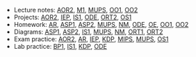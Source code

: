 - Lecture notes: [AOR2](./AOR2/notes.md), [M1](./M1/K3.pdf),
  [MUPS](./MUPS/notes.md), [OO1](./OO1/gluposti.md), [OO2](./OO2/gluposti.md)
- Projects: [AOR2](./AOR2/Projekat), [IEP](./IEP/Projekat),
  [IS1](./IS1/Projekat), [ODE](./ODE/projekat),
  [ORT2](https://github.com/KockaAdmiralac/ORT2),
  [OS1](./OS1/Projekat)
- Homework: [AR](./AR/vezba.asm), [ASP1](./ASP1), [ASP2](./ASP2),
  [MUPS](https://github.com/KockaAdmiralac/MUPS),
  [NM](https://github.com/KockaAdmiralac/NNFL), [ODE](./ODE/dz1), [OE](./OE),
  [OO1](./OO1), [OO2](./OO2)
- Diagrams: [ASP1](./ASP1/Grafovi), [ASP2](./ASP2/Grafovi), [IS1](./IS1),
  [MUPS](./MUPS), [NM](./NM), [ORT1](./ORT1), [ORT2](./ORT2)
- Exam practice: [AOR2](./AOR2), [AR](./AR), [IEP](./IEP), [KDP](./KDP/Rokovi),
  [MIPS](./MIPS/po1), [MUPS](./MUPS), [OS1](./OS1)
- Lab practice: [BP1](./BP1), [IS1](./IS1), [KDP](./KDP/Labovi),
  [ODE](./ODE/lab)
